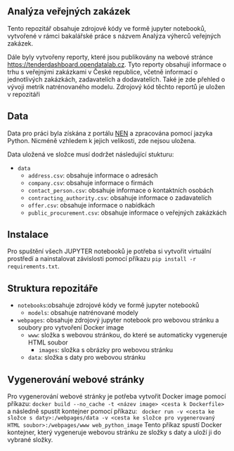 ## Analýza veřejných zakázek

Tento repozitář obsahuje zdrojové kódy ve formě jupyter notebooků, vytvořené v rámci bakalářské práce s názvem Analýza výherců veřejných zakázek.

Dále byly vytvořeny reporty, které jsou publikovány na webové stránce https://tenderdashboard.opendatalab.cz.
Tyto reporty obsahují informace o trhu s veřejnými zakázkami v České republice, včetně informací o jednotlivých zakázkách, zadavatelích a dodavatelích. Také je zde přehled o vývoji metrik natrénovaného modelu. 
Zdrojový kód těchto reportů je uložen v repozitáři 

## Data
Data pro práci byla získána z portálu [NEN](https://nen.nipez.cz/verejne-zakazky) a zpracována pomocí jazyka Python.
Nicméně vzhledem k jejich velikosti, zde nejsou uložena.

Data uložená ve složce musí dodržet následující stukturu:
- `data`
  - `address.csv`: obsahuje informace o adresách
  - `company.csv`: obsahuje informace o firmách
  - `contact_person.csv`: obsahuje informace o kontaktních osobách
  - `contracting_authority.csv`: obsahuje informace o zadavatelích
  - `offer.csv`: obsahuje informace o nabídkách
  - `public_procurement.csv`: obsahuje informace o veřejných zakázkách


## Instalace
Pro spuštění všech JUPYTER notebooků je potřeba si vytvořit virtuální prostředí a nainstalovat závislosti pomocí příkazu `pip install -r requirements.txt`.

## Struktura repozitáře
- `notebooks`:obsahuje zdrojové kódy ve formě jupyter notebooků
  - `models`: obsahuje natrénované modely
- `webpages`: obsahuje zdrojový jupyter notebook pro webovou stránku a soubory pro vytvoření Docker image 
  - `www`: složka s webovou stránkou, do které se automaticky vygeneruje HTML soubor
    - `images`: složka s obrázky pro webovou stránku
  - `data`: složka s daty pro webovou stránku

## Vygenerování webové stránky
Pro vygenerování webové stránky je potřeba vytvořit Docker image pomocí příkazu: `docker build --no_cache -t <název image> <cesta k Dockerfile>` a následně spustit kontejner pomocí příkazu: 
` docker run -v <cesta ke složce s daty>:/webpages/data -v <cesta ke složce pro vygenerovaný HTML soubor>:/webpages/www web_python_image`
Tento příkaz spustí Docker kontejner, který vygeneruje webovou stránku ze složky s daty a uloží ji do vybrané složky.